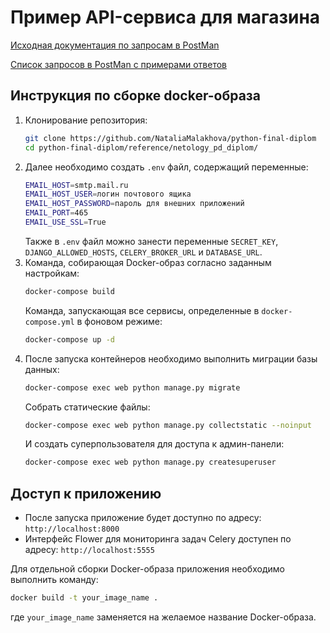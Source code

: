 # Пример API-сервиса для магазина

[Исходная документация по запросам в PostMan](https://documenter.getpostman.com/view/5037826/SVfJUrSc) 

[Список запросов в PostMan с примерами ответов](https://documenter.getpostman.com/view/15814958/2sAYBRGuGi)


## **Инструкция по сборке docker-образа**
  
1. Клонирование репозитория:
   ```bash
   git clone https://github.com/NataliaMalakhova/python-final-diplom
   cd python-final-diplom/reference/netology_pd_diplom/
   ```
2. Далее необходимо создать `.env` файл, содержащий переменные: 
   ```bash
   EMAIL_HOST=smtp.mail.ru
   EMAIL_HOST_USER=логин почтового ящика
   EMAIL_HOST_PASSWORD=пароль для внешних приложений
   EMAIL_PORT=465
   EMAIL_USE_SSL=True
   ```
   Также в `.env` файл можно занести переменные `SECRET_KEY`, `DJANGO_ALLOWED_HOSTS`, `CELERY_BROKER_URL` и `DATABASE_URL`.
4. Команда, собирающая Docker-образ согласно заданным настройкам:
   ```bash
   docker-compose build
   ```
   Команда, запускающая все сервисы, определенные в `docker-compose.yml` в фоновом режиме:
   ```bash
   docker-compose up -d
   ```
5. После запуска контейнеров необходимо выполнить миграции базы данных:
   ```bash
   docker-compose exec web python manage.py migrate
   ```
   Собрать статические файлы:
   ```bash
   docker-compose exec web python manage.py collectstatic --noinput
   ```
   И создать суперпользователя для доступа к админ-панели:
   ```bash
   docker-compose exec web python manage.py createsuperuser
   ```
    
## **Доступ к приложению**
   + После запуска приложение будет доступно по адресу: `http://localhost:8000`
   + Интерфейс Flower для мониторинга задач Celery доступен по адресу: `http://localhost:5555`

   Для отдельной сборки Docker-образа приложения необходимо выполнить команду:
   ```bash
   docker build -t your_image_name .
   ```
   где `your_image_name` заменяется на желаемое название Docker-образа.
